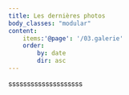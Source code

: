 ```yaml
---
title: Les dernières photos
body_classes: "modular"
content:
    items:'@page': '/03.galerie'
    order:
        by: date
        dir: asc
---
```

ssssssssssssssssssss